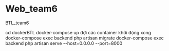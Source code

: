 # Web_team6
BTL_team6

cd dockerBTL
docker-compose up
đợi các container khởi động xong 
docker-compose exec backend php artisan migrate
docker-compose exec backend php artisan serve --host=0.0.0.0 --port=8000